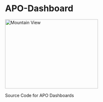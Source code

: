 # APO-Dashboard

<img src="pic_mountain.jpg" alt="Mountain View" style="width:304px;height:228px;">

Source Code for APO Dashboards
